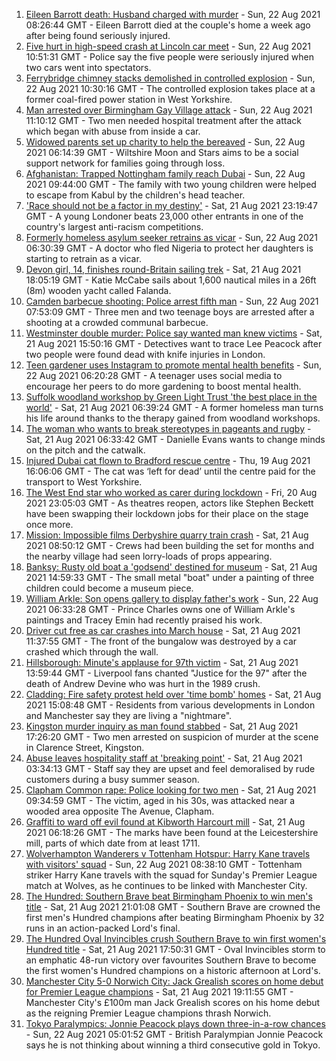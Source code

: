 1. [Eileen Barrott death: Husband charged with murder](https://www.bbc.co.uk/news/uk-england-leeds-58291273) - Sun, 22 Aug 2021 08:26:44 GMT - Eileen Barrott died at the couple's home a week ago after being found seriously injured.
2. [Five hurt in high-speed crash at Lincoln car meet](https://www.bbc.co.uk/news/uk-england-lincolnshire-58297401) - Sun, 22 Aug 2021 10:51:31 GMT - Police say the five people were seriously injured when two cars went into spectators.
3. [Ferrybridge chimney stacks demolished in controlled explosion](https://www.bbc.co.uk/news/uk-england-leeds-58297602) - Sun, 22 Aug 2021 10:30:16 GMT - The controlled explosion takes place at a former coal-fired power station in West Yorkshire.
4. [Man arrested over Birmingham Gay Village attack](https://www.bbc.co.uk/news/uk-england-birmingham-58297761) - Sun, 22 Aug 2021 11:10:12 GMT - Two men needed hospital treatment after the attack which began with abuse from inside a car.
5. [Widowed parents set up charity to help the bereaved](https://www.bbc.co.uk/news/uk-england-wiltshire-58236883) - Sun, 22 Aug 2021 06:14:39 GMT - Wiltshire Moon and Stars aims to be a social support network for families going through loss.
6. [Afghanistan: Trapped Nottingham family reach Dubai](https://www.bbc.co.uk/news/uk-england-nottinghamshire-58293789) - Sun, 22 Aug 2021 09:44:00 GMT - The family with two young children were helped to escape from Kabul by the children's head teacher.
7. ['Race should not be a factor in my destiny'](https://www.bbc.co.uk/news/uk-england-london-58283709) - Sat, 21 Aug 2021 23:19:47 GMT - A young Londoner beats 23,000 other entrants in one of the country's largest anti-racism competitions.
8. [Formerly homeless asylum seeker retrains as vicar](https://www.bbc.co.uk/news/uk-england-nottinghamshire-58238063) - Sun, 22 Aug 2021 06:30:39 GMT - A doctor who fled Nigeria to protect her daughters is starting to retrain as a vicar.
9. [Devon girl, 14, finishes round-Britain sailing trek](https://www.bbc.co.uk/news/uk-england-devon-58294842) - Sat, 21 Aug 2021 18:05:19 GMT - Katie McCabe sails about 1,600 nautical miles in a 26ft (8m) wooden yacht called Falanda.
10. [Camden barbecue shooting: Police arrest fifth man](https://www.bbc.co.uk/news/uk-england-london-58297171) - Sun, 22 Aug 2021 07:53:09 GMT - Three men and two teenage boys are arrested after a shooting at a crowded communal barbecue.
11. [Westminster double murder: Police say wanted man knew victims](https://www.bbc.co.uk/news/uk-england-london-58282070) - Sat, 21 Aug 2021 15:50:16 GMT - Detectives want to trace Lee Peacock after two people were found dead with knife injuries in London.
12. [Teen gardener uses Instagram to promote mental health benefits](https://www.bbc.co.uk/news/uk-england-cambridgeshire-58234738) - Sun, 22 Aug 2021 06:20:28 GMT - A teenager uses social media to encourage her peers to do more gardening to boost mental health.
13. [Suffolk woodland workshop by Green Light Trust 'the best place in the world'](https://www.bbc.co.uk/news/uk-england-suffolk-58270365) - Sat, 21 Aug 2021 06:39:24 GMT - A former homeless man turns his life around thanks to the therapy gained from woodland workshops.
14. [The woman who wants to break stereotypes in pageants and rugby](https://www.bbc.co.uk/news/uk-england-sussex-58261882) - Sat, 21 Aug 2021 06:33:42 GMT - Danielle Evans wants to change minds on the pitch and the catwalk.
15. [Injured Dubai cat flown to Bradford rescue centre](https://www.bbc.co.uk/news/uk-england-leeds-58273901) - Thu, 19 Aug 2021 16:06:06 GMT - The cat was ‘left for dead’ until the centre paid for the transport to West Yorkshire.
16. [The West End star who worked as carer during lockdown](https://www.bbc.co.uk/news/entertainment-arts-58080453) - Fri, 20 Aug 2021 23:05:03 GMT - As theatres reopen, actors like Stephen Beckett have been swapping their lockdown jobs for their place on the stage once more.
17. [Mission: Impossible films Derbyshire quarry train crash](https://www.bbc.co.uk/news/entertainment-arts-58271871) - Sat, 21 Aug 2021 08:50:12 GMT - Crews had been building the set for months and the nearby village had seen lorry-loads of props appearing.
18. [Banksy: Rusty old boat a 'godsend' destined for museum](https://www.bbc.co.uk/news/uk-england-suffolk-58292229) - Sat, 21 Aug 2021 14:59:33 GMT - The small metal "boat" under a painting of three children could become a museum piece.
19. [William Arkle: Son opens gallery to display father's work](https://www.bbc.co.uk/news/uk-england-bristol-58284189) - Sun, 22 Aug 2021 06:33:28 GMT - Prince Charles owns one of William Arkle's paintings and Tracey Emin had recently praised his work.
20. [Driver cut free as car crashes into March house](https://www.bbc.co.uk/news/uk-england-cambridgeshire-58291853) - Sat, 21 Aug 2021 11:37:55 GMT - The front of the bungalow was destroyed by a car crashed which through the wall.
21. [Hillsborough: Minute's applause for 97th victim](https://www.bbc.co.uk/news/uk-england-merseyside-58292306) - Sat, 21 Aug 2021 13:59:44 GMT - Liverpool fans chanted "Justice for the 97" after the death of Andrew Devine who was hurt in the 1989 crush.
22. [Cladding: Fire safety protest held over 'time bomb' homes](https://www.bbc.co.uk/news/uk-england-58273254) - Sat, 21 Aug 2021 15:08:48 GMT - Residents from various developments in London and Manchester say they are living a "nightmare".
23. [Kingston murder inquiry as man found stabbed](https://www.bbc.co.uk/news/uk-england-london-58282073) - Sat, 21 Aug 2021 17:26:20 GMT - Two men arrested on suspicion of murder at the scene in Clarence Street, Kingston.
24. [Abuse leaves hospitality staff at 'breaking point'](https://www.bbc.co.uk/news/uk-england-cornwall-58149364) - Sat, 21 Aug 2021 03:34:13 GMT - Staff say they are upset and feel demoralised by rude customers during a busy summer season.
25. [Clapham Common rape: Police looking for two men](https://www.bbc.co.uk/news/uk-england-london-58282071) - Sat, 21 Aug 2021 09:34:59 GMT - The victim, aged in his 30s, was attacked near a wooded area opposite The Avenue, Clapham.
26. [Graffiti to ward off evil found at Kibworth Harcourt mill](https://www.bbc.co.uk/news/uk-england-leicestershire-58259268) - Sat, 21 Aug 2021 06:18:26 GMT - The marks have been found at the Leicestershire mill, parts of which date from at least 1711.
27. [Wolverhampton Wanderers v Tottenham Hotspur: Harry Kane travels with visitors' squad](https://www.bbc.co.uk/sport/football/58193450) - Sun, 22 Aug 2021 08:38:10 GMT - Tottenham striker Harry Kane travels with the squad for Sunday's Premier League match at Wolves, as he continues to be linked with Manchester City.
28. [The Hundred: Southern Brave beat Birmingham Phoenix to win men's title](https://www.bbc.co.uk/sport/cricket/58293370) - Sat, 21 Aug 2021 21:01:08 GMT - Southern Brave are crowned the first men's Hundred champions after beating Birmingham Phoenix by 32 runs in an action-packed Lord's final.
29. [The Hundred Oval Invincibles crush Southern Brave to win first women's Hundred title](https://www.bbc.co.uk/sport/cricket/58293363) - Sat, 21 Aug 2021 17:50:31 GMT - Oval Invincibles storm to an emphatic 48-run victory over favourites Southern Brave to become the first women's Hundred champions on a historic afternoon at Lord's.
30. [Manchester City 5-0 Norwich City: Jack Grealish scores on home debut for Premier League champions](https://www.bbc.co.uk/sport/football/58193429) - Sat, 21 Aug 2021 19:11:55 GMT - Manchester City's £100m man Jack Grealish scores on his home debut as the reigning Premier League champions thrash Norwich.
31. [Tokyo Paralympics: Jonnie Peacock plays down three-in-a-row chances](https://www.bbc.co.uk/sport/disability-sport/58288132) - Sun, 22 Aug 2021 05:01:52 GMT - British Paralympian Jonnie Peacock says he is not thinking about winning a third consecutive gold in Tokyo.

